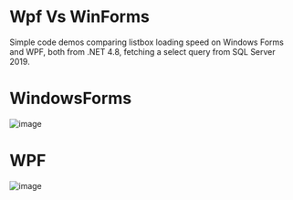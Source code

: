 # Wpf Vs WinForms
Simple code demos comparing listbox loading speed on Windows Forms and WPF, both from .NET 4.8, fetching a select query from SQL Server 2019.

# WindowsForms 
![image](https://user-images.githubusercontent.com/73988556/201373765-1f3d6aba-8778-4fb5-a85b-44b7e94e21ef.png)

# WPF
![image](https://user-images.githubusercontent.com/73988556/201373778-eee0717b-1a7c-456d-989f-7a48a417e89f.png)
